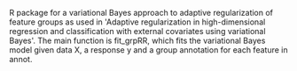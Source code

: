 R package for a variational Bayes approach to adaptive regularization of feature groups as used in 'Adaptive regularization in high-dimensional regression and classification with external covariates using variational Bayes'. The main function is fit_grpRR, which fits the variational Bayes model given data X, a response y and a group annotation for each feature in annot.
